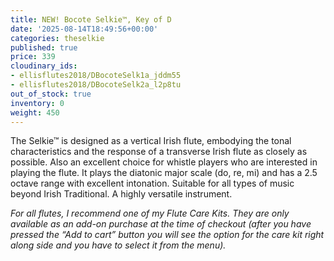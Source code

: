 ```yaml
---
title: NEW! Bocote Selkie™, Key of D
date: '2025-08-14T18:49:56+00:00'
categories: theselkie
published: true
price: 339
cloudinary_ids:
- ellisflutes2018/DBocoteSelk1a_jddm55
- ellisflutes2018/DBocoteSelk2a_l2p8tu
out_of_stock: true
inventory: 0
weight: 450
---
```


The Selkie™ is designed as a vertical Irish flute, embodying the tonal characteristics and the response of a transverse Irish flute as closely as possible.  Also an excellent choice for whistle players who are interested in playing the flute.   It plays the diatonic major scale (do, re, mi) and has a 2.5 octave range with excellent intonation.  Suitable for all types of music beyond Irish Traditional.  A highly versatile instrument.

*For all flutes, I recommend one of my Flute Care Kits. They are only available as an add-on purchase at the time of checkout (after you have pressed the “Add to cart” button you will see the option for the care kit right along side and you have to select it from the menu).*



